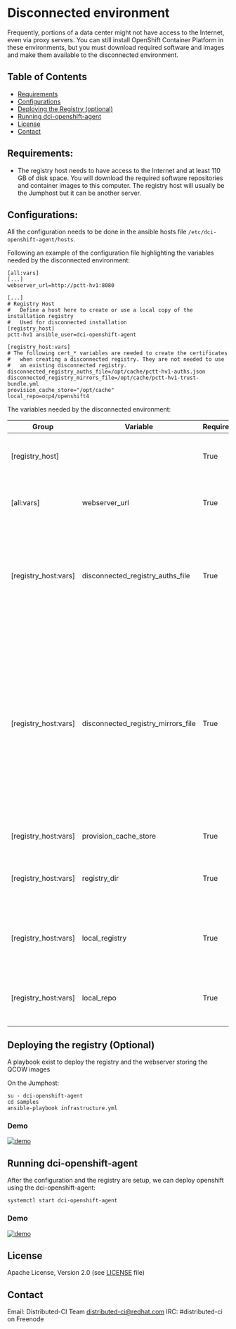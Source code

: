 # Disconnected environment

Frequently, portions of a data center might not have access to the Internet, even via proxy servers. You can still install OpenShift Container Platform in these environments, but you must download required software and images and make them available to the disconnected environment.

## Table of Contents

- [Requirements](#requirements)
- [Configurations](#configurations)
- [Deploying the Registry (optional)](#deploying-the-registry-(optional))
- [Running dci-openshift-agent](#running-dci-openshift-agent)
- [License](#license)
- [Contact](#contact)

## Requirements:
* The registry host needs to have access to the Internet and at least 110 GB of disk space. You will download the required software repositories and container images to this computer. The registry host will usually be the Jumphost but it can be another server.

## Configurations:
All the configuration needs to be done in the ansible hosts file `/etc/dci-openshift-agent/hosts`.

Following an example of the configuration file highlighting the variables needed by the disconnected environment:
```
[all:vars]
[...]
webserver_url=http://pctt-hv1:8080

[...]
# Registry Host
#   Define a host here to create or use a local copy of the installation registry
#   Used for disconnected installation
[registry_host]
pctt-hv1 ansible_user=dci-openshift-agent

[registry_host:vars]
# The following cert_* variables are needed to create the certificates
#   when creating a disconnected registry. They are not needed to use
#   an existing disconnected registry.
disconnected_registry_auths_file=/opt/cache/pctt-hv1-auths.json
disconnected_registry_mirrors_file=/opt/cache/pctt-hv1-trust-bundle.yml
provision_cache_store="/opt/cache"
local_repo=ocp4/openshift4
```
The variables needed by the disconnected environment:

| Group                   | Variable | Required      | Type   | Description                                   |
| ----------------------- | -------- | ------------- | ------ |---------------------------------------------------- |
| [registry_host]         |          | True          | String | Define a host here to create or use a local registry |
| [all:vars] | webserver_url | True | String | URL of the webserver hosting the qcow images |
| [registry_host:vars] | disconnected_registry_auths_file | True | String | File that contains extra auth tokens to include in the pull-secret. This file will be generated if it doesn't exist. |
| [registry_host:vars] | disconnected_registry_mirrors_file | True | String | File that contains the addition trust bundle and image content sources for the local registry. The contents of this file will be appended to the install-config.yml file. This file will be generated if it doesn't exist. |
| [registry_host:vars] | provision_cache_store | True | String | Folder using for the caching |
| [registry_host:vars] | registry_dir | True | String | Folder where to store the openshift container images |
| [registry_host:vars] | local_registry | True | String | URL of the local registry hosting the openshift container images |
| [registry_host:vars] | local_repo | True | String | Specify the name of the repository to create in your registry, |

## Deploying the registry (Optional)

A playbook exist to deploy the registry and the webserver storing the QCOW images

On the Jumphost:
```
su - dci-openshift-agent
cd samples
ansible-playbook infrastructure.yml
```

### Demo
[![demo](https://asciinema.org/a/vUVI3w23OBqQaM0Ux7IDOlaiq.svg)](https://asciinema.org/a/vUVI3w23OBqQaM0Ux7IDOlaiq?autoplay=1)

## Running dci-openshift-agent
After the configuration and the registry are setup, we can deploy openshift using the dci-openshift-agent:
```
systemctl start dci-openshift-agent
```

### Demo
[![demo](https://asciinema.org/a/zbrwiulDWgtV2ABzJ6pK4Uez3.svg)](https://asciinema.org/a/zbrwiulDWgtV2ABzJ6pK4Uez3?autoplay=1)

## License

Apache License, Version 2.0 (see [LICENSE](LICENSE) file)

## Contact

Email: Distributed-CI Team <distributed-ci@redhat.com>
IRC: #distributed-ci on Freenode
